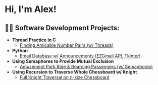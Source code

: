 <h1>Hi, I'm Alex!</h1>

<h2>👨‍💻 Software Development Projects:</h2>

- <b>Thread Practice in C</b>
  - [Finding Amicable Number Pairs (w/ Threads)](https://github.com/axelauda/Finding-Amicable-Number-Pairs-w-Threads-)
- <b>Python</b>
  - [Email Database w/ Announcements (EZGmail API, Tkinter)](https://github.com/axelauda/Email-Database-w-Announcements)
- <b>Using Semaphores to Provide Mutual Exclusion</b>
  - [Amusement Park Ride & Boarding Passengers (w/ Semaphores)](https://github.com/axelauda/Finding-Amicable-Number-Pairs-w-Threads-)
- <b>Using Recursion to Traverse Whole Chessboard w/ Knight</b>
  - [Full Knight Traversal on n-size Chessboard](https://github.com/axelauda/Finding-Amicable-Number-Pairs-w-Threads-)

<!--
**axelauda/axelauda** is a ✨ _special_ ✨ repository because its `README.md` (this file) appears on your GitHub profile.

Here are some ideas to get you started:

- 🔭 I’m currently working on ...
- 🌱 I’m currently learning ...
- 👯 I’m looking to collaborate on ...
- 🤔 I’m looking for help with ...
- 💬 Ask me about ...
- 📫 How to reach me: ...
- 😄 Pronouns: ...
- ⚡ Fun fact: ...
-->
